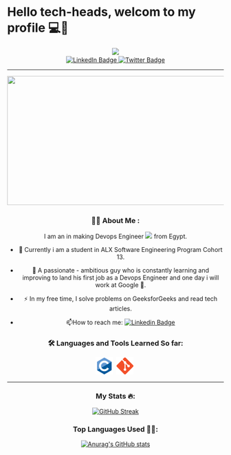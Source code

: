 # Hello tech-heads, welcom to my profile 💻👋

<div id="header" align="center">
  <img src="https://media.giphy.com/media/RN8FdaB6T1bkkI5n4I/giphy.gif" width="300"/>
  <div id="badges">
  <a href="https://www.linkedin.com/in/ahmed-sherif-hafez-5a4851270/">
    <img src="https://img.shields.io/badge/LinkedIn-blue?style=for-the-badge&logo=linkedin&logoColor=white" alt="LinkedIn Badge"/>
  </a>
  <a href="https://twitter.com/Ahmedshhafez">
    <img src="https://img.shields.io/badge/Twitter-blue?style=for-the-badge&logo=twitter&logoColor=white" alt="Twitter Badge"/>
  </a>
</div>

  ---
<div align="center">
  <img src="https://media.giphy.com/media/dWesBcTLavkZuG35MI/giphy.gif" width="600" height="300"/>
</div>
  
  
  
### :man_technologist: About Me :

I am an in making Devops Engineer <img src="https://media.giphy.com/media/WUlplcMpOCEmTGBtBW/giphy.gif" width="30"> from Egypt.

- :telescope: Currently i am a student in ALX Software Engineering Program Cohort 13.

- :seedling: A passionate - ambitious guy who is constantly learning and improving to land his first job as a Devops Engineer and one day i will work at Google 🚀.

- :zap: In my free time, I solve problems on GeeksforGeeks and read tech articles.

- :mailbox:How to reach me: [![Linkedin Badge](https://img.shields.io/badge/-LinkedIn-blue?style=flat&logo=Linkedin&logoColor=white)](https://www.linkedin.com/in/ahmed-sherif-hafez-5a4851270/)  

 
### :hammer_and_wrench: Languages and Tools Learned So far:
 <div>
  <img src="https://github.com/devicons/devicon/blob/master/icons/c/c-original.svg" title="C" alt="C" width="40" height="40"/>&nbsp;
  <img src="https://github.com/devicons/devicon/blob/master/icons/git/git-original.svg" title="Git" alt="Git" width="40" height="40"/>&nbsp;
</div>

  ---
  ### My Stats 🔥:
  
[![GitHub Streak](http://github-readme-streak-stats.herokuapp.com?user=Ashcoderx123&theme=dark)](https://git.io/streak-stats)
  
 ### Top Languages Used 👨‍💻:
  
[![Anurag's GitHub stats](https://github-readme-stats.vercel.app/api?Ashcoderx123=anuraghazra)](https://github.com/anuraghazra/github-readme-stats)
